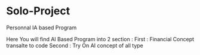 # Solo-Project
Personnal IA based Program

Here You will find AI Based Program into 2 section :
    First : Financial Concept transalte to code
    Second : Try On AI concept of all type
